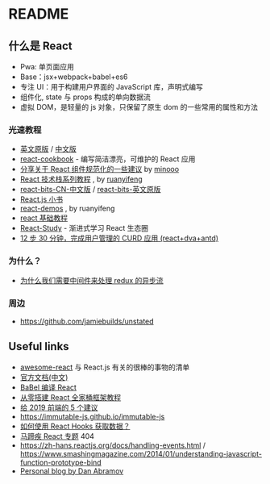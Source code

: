 # README

## 什么是 React

- Pwa: 单页面应用
- Base：jsx+webpack+babel+es6
- 专注 UI：用于构建用户界面的 JavaScript 库，声明式编写
- 组件化, state 与 props 构成的单向数据流
- 虚拟 DOM，是轻量的 js 对象，只保留了原生 dom 的一些常用的属性和方法

### 光速教程

- [英文原版](https://github.com/airbnb/javascript/tree/master/react) / [中文版](https://github.com/JasonBoy/javascript/tree/master/react)
- [react-cookbook](https://github.com/shimohq/react-cookbook) - 编写简洁漂亮，可维护的 React 应用
- [分享关于 React 组件规范化的一些建议](https://github.com/minooo/React-Study/issues/6) by [minooo](https://github.com/minooo)
- [React 技术栈系列教程](http://www.ruanyifeng.com/blog/2016/09/react-technology-stack.html) , by [ruanyifeng](https://github.com/ruanyf)
- [react-bits-CN-中文版](https://github.com/hateonion/react-bits-CN) / [react-bits-英文原版](https://github.com/vasanthk/react-bits)
- [React.js 小书](http://huziketang.mangojuice.top/books/react/)
- [react-demos](https://github.com/ruanyf/react-demos) , by ruanyifeng
- [react 基础教程](https://github.com/dk-lan/react)
- [React-Study](https://github.com/minooo/React-Study) - 渐进式学习 React 生态圈
- [12 步 30 分钟，完成用户管理的 CURD 应用 (react+dva+antd)](https://github.com/sorrycc/blog/issues/18)

### 为什么？

- [为什么我们需要中间件来处理 redux 的异步流](http://www.xiaojichao.com/post/why-do-we-need-middleware-for-async-flow-in-redux.html)

### 周边

- https://github.com/jamiebuilds/unstated

## Useful links

- [awesome-react](https://github.com/enaqx/awesome-react) 与 React.js 有关的很棒的事物的清单
- [官方文档(中文)](https://zh-hans.react.dev/)
- [BaBel 编译 React](https://url.cn/5q6x24D)
- [从零搭建 React 全家桶框架教程](https://github.com/brickspert/blog/issues/1)
- [给 2019 前端的 5 个建议](https://github.com/camsong/blog/issues/11)
- https://immutable-js.github.io/immutable-js
- [如何使用 React Hooks 获取数据？](https://www.robinwieruch.de/react-hooks-fetch-data/)
- [马蹄疾 React 专题](https://github.com/veedrin/horseshoe/tree/master/react) 404
- https://zh-hans.reactjs.org/docs/handling-events.html / https://www.smashingmagazine.com/2014/01/understanding-javascript-function-prototype-bind
- [Personal blog by Dan Abramov](https://overreacted.io/zh-hans)
